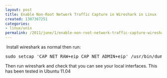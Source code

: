 ```yaml
---
layout: post
title: Enable Non-Root Network Traffic Capture in Wireshark in Linux
created: 1307367251
categories:
- linux/unix
permalink: /2011/june/1/enable-non-root-network-traffic-capture-wireshark-linux/
---
```

<p>&nbsp;Install wireshark as normal then run:</p>
<pre>
sudo setcap 'CAP_NET_RAW+eip CAP_NET_ADMIN+eip' /usr/bin/dumpcap
</pre>
<p>Then run wireshark and check that you can see your local interfaces.&nbsp;This has been tested in Ubuntu 11.04</p>
